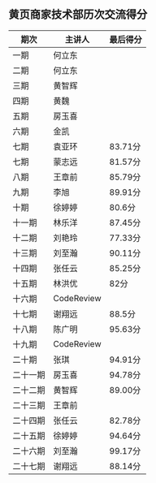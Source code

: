 ## 黄页商家技术部历次交流得分

期次 | 主讲人 | 最后得分
------|-------|-------
一期 | 何立东 |
二期 | 何立东 |
三期 | 黄智辉 |
四期 | 黄魏 |
五期 | 房玉喜 |
六期 | 金凯  |
七期 | 袁亚环 | 83.71分
七期 | 蒙志远 | 81.57分
八期 | 王章前 | 85.79分
九期 | 李旭 | 89.91分
十期  | 徐婷婷  | 80.6分
十一期 | 林乐洋 | 87.45分
十二期 | 刘艳玲 | 77.33分
十三期 | 刘至瀚 | 90.11分
十四期 | 张任云 | 85.25分
十五期 | 林洪优 | 82分
十六期 | CodeReview |
十七期 | 谢翔远 | 88.5分
十八期 | 陈广明 | 95.63分
十九期 | CodeReview|
二十期 | 张琪   |94.91分
二十一期| 房玉喜 | 94.78分
二十二期| 黄智辉 | 89.00分 
二十三期| 王章前 | 
二十四期| 张任云 | 82.78分
二十五期| 徐婷婷 | 94.64分
二十六期| 刘至瀚 | 99.17分
二十七期| 谢翔远 | 88.14分

   

   









